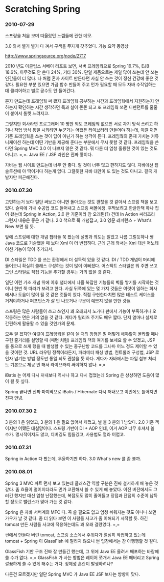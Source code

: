 # Scratching Spring

### 2010-07-29

스프링을 처음 보며 떠올랐던 느낌들에 관한 메모.

3.0 와서 별거 별거 다 껴서 구색을 무자게 갖추었다. 기능 요약 동영상

http://www.springsource.org/node/2717

2010 년도 이클립스 서베이 리포트 보면, 서버 프레임웍으로 Spring 19.7%, EJB 18.6%, 아무것도 안 쓴다 24%, 기타 30%.
단일 제품으로는 제일 많이 쓰는데 안 쓰는 인간들이 더 많다.
나 처럼 혼자 사이트 만든다면 사실 안 쓰는 것이 정신 건강에 좋은 것 같다.
필요한 부분 있으면 가끔 함수 만들어 주고 먼가 필요할 때 모두 자바 수작업하는데 클리어하고 별로 공수도 안 들어간다.

혼자 만드는데 프래임웍 써 봤자 프레임웍 공부하는 시간과
프레임웍에서 지원하는지 안 하는지 확인하는 시간 생각하면 득과 실이 똔똔 되고
또 프레임웍 쓰면 디펜던트를 줄줄이 붙어서 톰켓 느려지고.

그렇지만 회사라면 프로그래머 10 명만 되도 프레임웍 없으면 서로 자기 방식 쓰려고 하거나
작업 방식 통일 시키려면 누군가는 어쨌든 라이브러리 만들어야 하는데,
이럴 꺼면 기존 프레임웍을 쓰는 것이 답이 아닌가 하는 생각이 든다.
프레임웍의 존재 가치는 커뮤니케이션 하는데 어떤 기반을 제공해 준다는 부분에서 무시 못할 것 같다.
프레임웍을 쓴다면 Spring MVC 3.0 이 나쁘지 않은 것 같다.
뭐 다른 더 엄청 훌륭한 것이 있는 것도 아니고. =,=.
Java EE / JSF 라인은 진짜 황이다.

자바는 웹 사이트 만드는데 너무 안 좋다.
알 것이 너무 많고 편하지도 않다.
자바에선 웹 솔루션에 아 딱이거다 하는게 없다.
그럴듯한 자바 대안이 또 있는 것도 아니고.
결국 개발자만 피곤해진다.

### 2010.07.30

고민하는거 보다 일단 써보고 아니면 돌아오는 것도 괜찮을 것 같아서 스프링 책을 보고 있다.
슬릭에 가내 수공업 코드 들어내고 스프링 써볼예정.
후딱보려고 한글판책 하나 집어 왔는데 Spring in Action, 2.0 판 기준이라 참 오래된(?) 건데
In Action 씨리즈라 그런지 내용은 좋은 거 같다.
2.0 책으로 쭉 개념잡고, 3.0 영문 레퍼런스 + What's New 보면 될 듯.

앞에 스프링에 대한 개념 챕터들 쭉 봤는데 설명과 의도는 알겠고 나름 그럴듯하나
쌩 Java 코드로 기술했을 때 보다 Xml 이 더 번잡하다.
근데 근래 와서는 Xml 대신 어노테이션 기능이 많이 추가되서.

DI 스타일은 TDD 를 쓰는 환경에서 더 설득력 있을 것 같다.
DI / TDD 개념이 머리에 들어오니 확실히 클래스 구성하는 것이 많이 이뻐졌다.
어스팩트 스타일은 뭐 주면 쓰고 그런 스타일로 직접 기능을 추가할 경우는 거의 없을 것 같다.

일단 이런 기초 개념 위에 이후 챕터에서 나올 복잡한 기능들의 벽돌 쌓기를 시작하는 것이니 한번 쭉 따라가 보려고 한다.
사실 뒤쪽에 있는 몇 가지 것들은 여럿이 일하는 회사에서나 도움이 많이 될 것 같은 것들이 있다.
직접 구현한다치면 많은 테스트 케이스를 거쳐야하거나 퍼포먼스가 잘 안 나오거나 구문이 예쁘지 않을 만한 것들.

스프링은 많은 사람들이 쓰고 쓰인지 꽤 오래되서 노가다 판에서 기능이 부족하거나 오작동하는 면은 거의 없을 것 같다.
게다가 릴리즈 주기도 매우 짧다.
단지 얼마나 실제로 간편하게 활용활 수 있을 것인가의 문제.

모두 알 겠지만 여럿이 프레임웍을 같이 쓸 때의 장점은
멀 어떻게 해야할지 몰라할 때나 구현 줄거리를 설명할 때 (패턴 처럼) 프레임웍 책의 여기를 보세요 할 수 있겠고, 
JSP 를 통으로 쓰게 했을 때 발생할 수 있는 중구난방 코드를 그나마 어느 정도 제어할 수 있을 것이란 것.
URL 라우팅 정책이라든지, 파라메터 패싱 방법, 컨트롤러 구성법, JSP 로 인자 넘기는 방법 정도만 통일 되도 괜찮을 듯 하다.
게다가 자바에서는 파일 첨부 처리도 기본으로 제공 안 해서 라이브러리 써야하지 않나. =,=

iBatis 는 어제 다시 꺼내보다 역시나 하고 다시 접었는데
Spring 은 상상하면 도움이 많이 될 듯 싶다.

Spring 끝나면 진짜 마지막으로 iBatis / Hibernate 다시 꺼내보고
이번에도 틀어지면 진짜 안녕.

### 2010.07.30 2

3 분의 1 은 읽었고, 3 분의 1 은 필요 없어서 제꼈고, 낼 볼 3 분의 1 남았다.
2.0 기준 책이지만 어쨌든 대실망이다.
스프링 기반이 DI + AOP 인데, 이거 AOP 너무 후져서 쓸 수가.
명시적이지도 않고, 디버깅도 힘들겠고, 사용법도 열라 어렵고.


### 2010.07.31

Spring in Action 다 봤는데, 우울하기만 하다.
3.0 What's new 를 좀 볼까.


### 2010.08.01

Spring 3 MVC 파트 먼저 보고 있는데 클래스간 역할 구분은 진짜 철저하게 해 놓은 것 같다.
좀 효율이 떨어지더라도 먼가 교환해서 쓸 수 있게 해 놓았다.
이전 버전에서도 그러긴 했지만 대신 엄청 난잡했는데, 
복잡도도 많이 줄어들고 장점과 단점의 수준이 납득할 정도로 밸런스가 맞아 가는 것 같다.

Spring 은 자바 서버계의 MFC 다.
꼭 쓸 필요도 없고 엄청 쉬워지는 것도 아니나 쓰면 가우가 날 것 같다.
좀 더 읽다 보면 이 사람들 사고가 좀 이해되기 시작할 듯.
하긴 tomcat 만든 사람들 사고에 적응하는데도 꽤 오래 걸렸었다. =,=

썬에서 만들다 버린 tomcat, 스프링 소스에서 주워다가 열심히 작업하고 있는데
tomcat + Spring 이 GlassFish 에 밀리지 않으니 썬 입장에서는 참 아행행할 것 같다.

GlassFish 기반 구조 진짜 잘 만들긴 했는데, 그 위에 Java EE 올려서 배포하는 바람에 쓸 수가 없다. =,=
GlassFish 가 사는 방법은 레이어 쪼개서 Java EE 떼버리고 Spring 깔끔하게 쓸 수 있게 해주는 거다.
정체성 혼란이 발생하려나?

다른건 모르겠지만 일단 Spring MVC 가 Java EE JSF 보다는 방향이 맞다.
